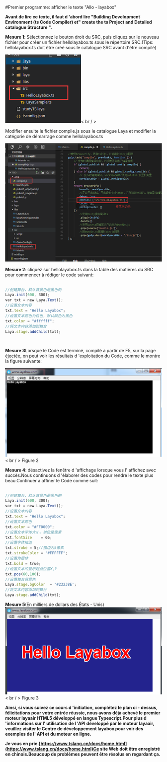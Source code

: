 #Premier programme: afficher le texte "Allo - layabox"


 **Avant de lire ce texte, il faut d 'abord lire "Building Development Environment (ts Code Compiler) et" create the ts Project and Detailed catalogue Structure ".**



​**Mesure 1**: Sélectionnez le bouton droit du SRC, puis cliquez sur le nouveau fichier pour créer un fichier hellolayabox.ts sous le répertoire SRC.(Tips: hellolayabox.ts doit être créé sous le catalogue SRC avant d'être compilé)

​![图片](img/1.png)< br / >

Modifier ensuite le fichier compile.js sous le catalogue Laya et modifier la catégorie de démarrage comme hellolayabox.ts

![图片](img/111.png)


​**Mesure 2**: cliquez sur hellolayabox.ts dans la table des matières du SRC pour commencer à rédiger le code suivant:


```typescript

//创建舞台，默认背景色是黑色的
Laya.init(600, 300); 
var txt = new Laya.Text(); 
//设置文本内容
txt.text = "Hello Layabox";  
//设置文本颜色为白色，默认颜色为黑色
txt.color = "#ffffff";  
//将文本内容添加到舞台 
Laya.stage.addChild(txt);
```


​

​**Mesure 3**Lorsque le Code est terminé, compilé à partir de F5, sur la page éjectée, on peut voir les résultats d 'exploitation du Code, comme le montre la figure suivante:

​![图片](img/2.png)< br / >
Figure 2



​**Mesure 4**: désactivez la fenêtre d 'affichage lorsque vous l' affichez avec succès.Nous continuons d 'élaborer des codes pour rendre le texte plus beau.Continuer à affiner le Code comme suit:


```typescript

//创建舞台，默认背景色是黑色的
Laya.init(600, 300); 
var txt = new Laya.Text(); 
//设置文本内容
txt.text = "Hello Layabox";  
//设置文本颜色
txt.color = "#FF0000";
//设置文本字体大小，单位是像素
txt.fontSize    = 66;  
//设置字体描边
txt.stroke = 5;//描边为5像素
txt.strokeColor = "#FFFFFF";  
//设置为粗体
txt.bold = true;  
//设置文本的显示起点位置X,Y
txt.pos(60,100);  
//设置舞台背景色
Laya.stage.bgColor  = '#23238E';  
//将文本内容添加到舞台 
Laya.stage.addChild(txt);
```




**Mesure 5**(En milliers de dollars des États - Unis)
​![图片](img/3.png)< br / >
Figure 3

**Ainsi, si vous suivez ce cours d 'initiation, complétez le plan ci - dessus, félicitations pour votre entrée réussie, nous avons déjà achevé le premier moteur layaair HTML5 développé en langue Typescript.Pour plus d 'informations sur l' utilisation de l 'API développé par le moteur layaair, veuillez visiter le Centre de développement layabox pour voir des exemples de l' API et du moteur en ligne.**

**Je vous en prie.[https://www.tslang.cn/docs/home.html](https://www.tslang.cn/docs/home.html)Ce site Web doit être enregistré en chinois.Beaucoup de problèmes peuvent être résolus en regardant ça.**